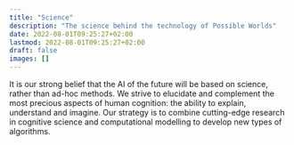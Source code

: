 ```yaml
---
title: "Science"
description: "The science behind the technology of Possible Worlds"
date: 2022-08-01T09:25:27+02:00
lastmod: 2022-08-01T09:25:27+02:00
draft: false
images: []
---
```


It is our strong belief that the AI of the future will be based on science, rather than ad-hoc methods. We strive to elucidate and complement the most precious aspects of human cognition: the ability to explain, understand and imagine. Our strategy is to combine cutting-edge research in cognitive science and computational modelling to develop new types of algorithms.
<br><br>

